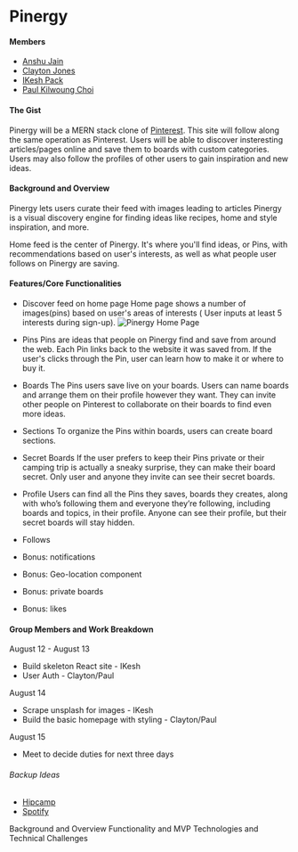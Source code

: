 # Pinergy

#### Members

* [Anshu Jain](https://github.com/Anshuj11)
* [Clayton Jones](https://github.com/ClaytonJones839)
* [IKesh Pack](https://github.com/drexel-ue)
* [Paul Kilwoung Choi](https://github.com/paulkwchoi92)

#### The Gist

Pinergy will be a MERN stack clone of [Pinterest](https://pinterest.com). This site will follow along the same operation as Pinterest. Users will be able to discover insteresting articles/pages online and save them to boards with custom categories. Users may also follow the profiles of other users to gain inspiration and new ideas.

#### Background and Overview
Pinergy lets users curate their feed with images leading to articles 
Pinergy is a visual discovery engine for finding ideas like recipes, home and style inspiration, and more.

Home feed is the center of Pinergy. It's where you'll find ideas, or Pins, with recommendations based on user's interests, as well as what people user follows on Pinergy are saving.


#### Features/Core Functionalities

* Discover feed on home page
Home page shows a number of images(pins) based on user's areas of interests ( User inputs at least 5 interests during sign-up).
![Pinergy Home Page](/Desktop/php)

* Pins
Pins are ideas that people on Pinergy find and save from around the web. Each Pin links back to the website it was saved from. If the user's clicks through the Pin, user can learn how to make it or where to buy it.

* Boards
The Pins users save live on your boards. Users can name boards and arrange them on their profile however they want. They can invite other people on Pinterest to collaborate on their boards to find even more ideas.

* Sections
To organize the Pins within boards, users can create board sections. 

* Secret Boards
If the user prefers to keep their Pins private or their camping trip is actually a sneaky surprise, they can make their board secret. Only user and anyone they invite can see their secret boards.


* Profile
Users can find all the Pins they saves, boards they creates, along with who’s following them and everyone they’re following, including boards and topics, in their profile. Anyone can see their profile, but their secret boards will stay hidden.  

* Follows


* Bonus: notifications
* Bonus: Geo-location component
* Bonus: private boards
* Bonus: likes

#### Group Members and Work Breakdown
August 12 - August 13
* Build skeleton React site - IKesh
* User Auth - Clayton/Paul

August 14
* Scrape unsplash for images - IKesh
* Build the basic homepage with styling - Clayton/Paul

August 15
* Meet to decide duties for next three days 


###### Backup Ideas

* [Hipcamp](https://hipcamp.com)
* [Spotify](https://spotify.com)


Background and Overview
Functionality and MVP
Technologies and Technical Challenges

